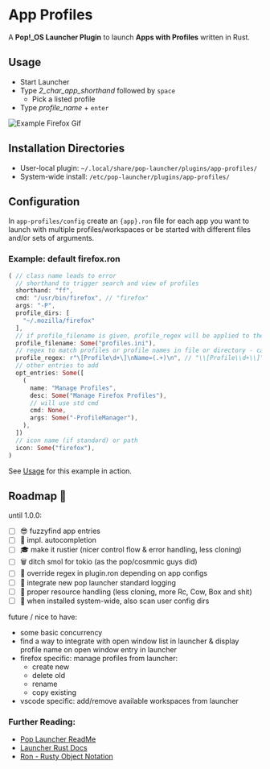 # App Profiles

A **Pop!_OS Launcher Plugin** to launch **Apps with Profiles** written in Rust.


## Usage

- Start Launcher
- Type *2_char_app_shorthand* followed by `space`
  - Pick a listed profile
- Type *profile_name* + `enter`

![Example Firefox Gif](docs/example_firefox.gif)


## Installation Directories

- User-local plugin: `~/.local/share/pop-launcher/plugins/app-profiles/`
- System-wide install: `/etc/pop-launcher/plugins/app-profiles/`


## Configuration

In `app-profiles/config` create an `{app}.ron` file for each app you want to launch with multiple profiles/workspaces or be started with different files and/or sets of arguments.


### Example: default **firefox.ron**

```rust
( // class name leads to error
  // shorthand to trigger search and view of profiles
  shorthand: "ff",
  cmd: "/usr/bin/firefox", // "firefox"
  args: "-P",
  profile_dirs: [
    "~/.mozilla/firefox"
  ],
  // if profile_filename is given, profile_regex will be applied to the file contents instead of the filenames of the files in profile_dirs.
  profile_filename: Some("profiles.ini"),
  // regex to match profiles or profile names in file or directory - capture name with group!
  profile_regex: r"\[Profile\d+\]\nName=(.+)\n", // "\\[Profile\\d+\\]\\nName=(.+)\\n"
  // other entries to add
  opt_entries: Some([
    (
      name: "Manage Profiles",
      desc: Some("Manage Firefox Profiles"),
      // will use std cmd
      cmd: None,
      args: Some("-ProfileManager"),
    ),
  ])
  // icon name (if standard) or path
  icon: Some("firefox"),
)
```

See [Usage](#usage) for this example in action.


## Roadmap 🚀

until 1.0.0:
- [ ] 😎 fuzzyfind app entries
- [ ] 🤖 impl. autocompletion
- [ ] 🎓 make it rustier (nicer control flow & error handling, less cloning)
- [ ] 🗑️ ditch smol for tokio (as the pop/cosmmic guys did)
- [ ] 🚀 override regex in plugin.ron depending on app configs
- [ ] 🔧 integrate new pop launcher standard logging
- [ ] 🏇 proper resource handling (less cloning, more Rc, Cow, Box and shit)
- [ ] 👥 when installed system-wide, also scan user config dirs

future / nice to have:
- some basic concurrency
- find a way to integrate with open window list in launcher &
  display profile name on open window entry in launcher
- firefox specific: manage profiles from launcher:
  - create new
  - delete old
  - rename
  - copy existing
- vscode specific: add/remove available workspaces from launcher


### Further Reading:

- [Pop Launcher ReadMe](https://github.com/pop-os/launcher/blob/master/README.md)
- [Launcher Rust Docs](https://docs.rs/pop-launcher/latest/pop_launcher/)
- [Ron - Rusty Object Notation](https://github.com/ron-rs/ron)
